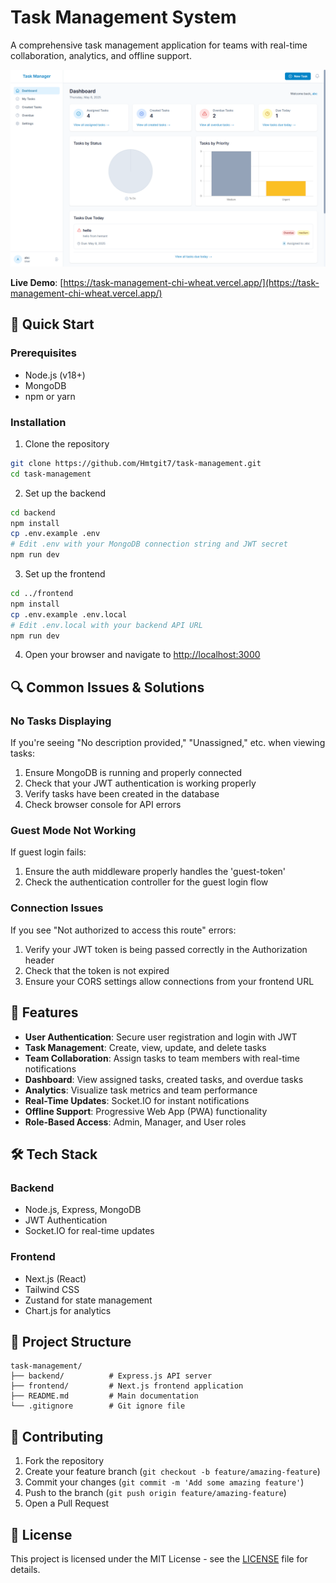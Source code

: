 # Task Management System

A comprehensive task management application for teams with real-time collaboration, analytics, and offline support.

![Task Management Dashboard](./frontend/public/dashboard-preview.png)

**Live Demo**: [https://task-management-chi-wheat.vercel.app/](https://task-management-chi-wheat.vercel.app/)

## 🚀 Quick Start

### Prerequisites

- Node.js (v18+)
- MongoDB
- npm or yarn

### Installation

1. Clone the repository

```bash
git clone https://github.com/Hmtgit7/task-management.git
cd task-management
```

2. Set up the backend

```bash
cd backend
npm install
cp .env.example .env
# Edit .env with your MongoDB connection string and JWT secret
npm run dev
```

3. Set up the frontend

```bash
cd ../frontend
npm install
cp .env.example .env.local
# Edit .env.local with your backend API URL
npm run dev
```

4. Open your browser and navigate to [http://localhost:3000](http://localhost:3000)

## 🔍 Common Issues & Solutions

### No Tasks Displaying
If you're seeing "No description provided," "Unassigned," etc. when viewing tasks:

1. Ensure MongoDB is running and properly connected
2. Check that your JWT authentication is working properly
3. Verify tasks have been created in the database
4. Check browser console for API errors

### Guest Mode Not Working
If guest login fails:

1. Ensure the auth middleware properly handles the 'guest-token'
2. Check the authentication controller for the guest login flow

### Connection Issues
If you see "Not authorized to access this route" errors:

1. Verify your JWT token is being passed correctly in the Authorization header
2. Check that the token is not expired
3. Ensure your CORS settings allow connections from your frontend URL

## 🌟 Features

- **User Authentication**: Secure user registration and login with JWT
- **Task Management**: Create, view, update, and delete tasks
- **Team Collaboration**: Assign tasks to team members with real-time notifications
- **Dashboard**: View assigned tasks, created tasks, and overdue tasks
- **Analytics**: Visualize task metrics and team performance
- **Real-Time Updates**: Socket.IO for instant notifications
- **Offline Support**: Progressive Web App (PWA) functionality
- **Role-Based Access**: Admin, Manager, and User roles

## 🛠️ Tech Stack

### Backend
- Node.js, Express, MongoDB
- JWT Authentication
- Socket.IO for real-time updates

### Frontend
- Next.js (React)
- Tailwind CSS
- Zustand for state management
- Chart.js for analytics

## 📁 Project Structure

```
task-management/
├── backend/          # Express.js API server
├── frontend/         # Next.js frontend application
├── README.md         # Main documentation
└── .gitignore        # Git ignore file
```

## 🤝 Contributing

1. Fork the repository
2. Create your feature branch (`git checkout -b feature/amazing-feature`)
3. Commit your changes (`git commit -m 'Add some amazing feature'`)
4. Push to the branch (`git push origin feature/amazing-feature`)
5. Open a Pull Request

## 📝 License

This project is licensed under the MIT License - see the [LICENSE](LICENSE) file for details.